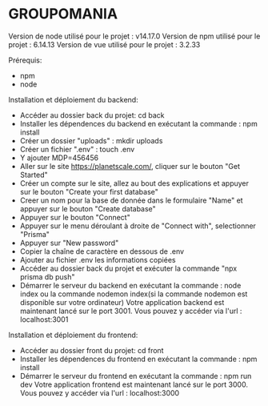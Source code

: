 # GROUPOMANIA

Version de node utilisé pour le projet : v14.17.0
Version de npm utilisé pour le projet : 6.14.13
Version de vue utilisé pour le projet : 3.2.33

Prérequis:
- npm 
- node

Installation et déploiement du backend:
- Accéder au dossier back du projet: cd back
- Installer les dépendences du backend en exécutant la commande : npm install
- Créer un dossier "uploads" : mkdir uploads
- Créer un fichier ".env" : touch .env
- Y ajouter MDP=456456
- Aller sur le site https://planetscale.com/, cliquer sur le bouton "Get Started"
- Créer un compte sur le site, allez au bout des explications et appuyer sur le bouton "Create your first database"
- Creer un nom pour la base de donnée dans le formulaire "Name" et appuyer sur le bouton "Create database"
- Appuyer sur le bouton "Connect"
- Appuyer sur le menu déroulant à droite de "Connect with", selectionner "Prisma"
- Appuyer sur "New password"
- Copier la chaîne de caractère en dessous de .env 
- Ajouter au fichier .env les informations copiées
- Accéder au dossier back du projet et exécuter la commande "npx prisma db push"
- Démarrer le serveur du backend en exécutant la commande : node index ou la commande nodemon index(si la commande nodemon est disponible sur votre ordinateur) 
Votre application backend est maintenant lancé sur le port 3001. Vous pouvez y accéder via l'url : localhost:3001

Installation et déploiement du frontend: 
- Accéder au dossier front du projet: cd front
- Installer les dépendences du frontend en exécutant la commande : npm install
- Démarrer le serveur du frontend en exécutant la commande : npm run dev
Votre application frontend est maintenant lancé sur le port 3000. Vous pouvez y accéder via l'url : localhost:3000

